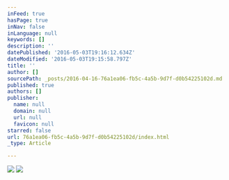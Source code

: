 ```yaml
---
inFeed: true
hasPage: true
inNav: false
inLanguage: null
keywords: []
description: ''
datePublished: '2016-05-03T19:16:12.634Z'
dateModified: '2016-05-03T19:15:58.797Z'
title: ''
author: []
sourcePath: _posts/2016-04-16-76a1ea06-fb5c-4a5b-9d7f-d0b54225102d.md
published: true
authors: []
publisher:
  name: null
  domain: null
  url: null
  favicon: null
starred: false
url: 76a1ea06-fb5c-4a5b-9d7f-d0b54225102d/index.html
_type: Article

---
```

![](https://the-grid-user-content.s3-us-west-2.amazonaws.com/9146479a-1ae8-4032-ad25-ab74f8ed22a8.jpg)
![](https://s3-us-west-2.amazonaws.com/the-grid-img/p/634e4c5ab2e2135aa8e0ea19f0b9dd3e20e8931d.jpg)